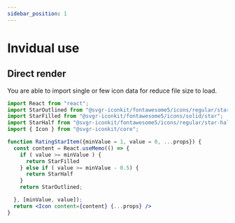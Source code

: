 ```yaml
---
sidebar_position: 1
---
```


# Invidual use

## Direct render

You are able to import single or few icon data for reduce file size to load.

```jsx title="src/index.js"
import React from "react";
import StarOutlined from "@svgr-iconkit/fontawesome5/icons/regular/star";
import StarFilled from "@svgr-iconkit/fontawesome5/icons/solid/star";
import StarHalf from "@svgr-iconkit/fontawesome5/icons/regular/star-half-alt";
import { Icon } from "@svgr-iconkit/core";

function RatingStarItem({minValue = 1, value = 0, ...props}) {
  const content = React.useMemo(() => {
    if ( value >= minValue ) {
      return StarFilled
    } else if ( value >= minValue - 0.5) {
      return StarHalf
    } 
    return StarOutlined;

  }, [minValue, value]);
  return <Icon content={content} {...props} />
}
```

